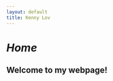 ```yaml
---
layout: default
title: Kenny Lov
---
```

<style> nav ul li:nth-child(1) a{
 color: #45a29e; 
 text-decoration:underline;
 text-decoration-color:#45a29e;
} 

h1 {
  animation: move 2s;
  -webkit-animation: move 2s;
}
@keyframes move {
  from {
    margin-right: 100%;
    width: 300%; 
  }
  to {
    margin-left: 0%;
    width: 100%;
  }
}            
@-webkit-keyframes move {
  from {
    margin-right: 100%;
    width: 300%; 
  }
  to {
    margin-left: 0%;
    width: 100%;
  }
}

</style>


# *Home*

## Welcome to my webpage!
